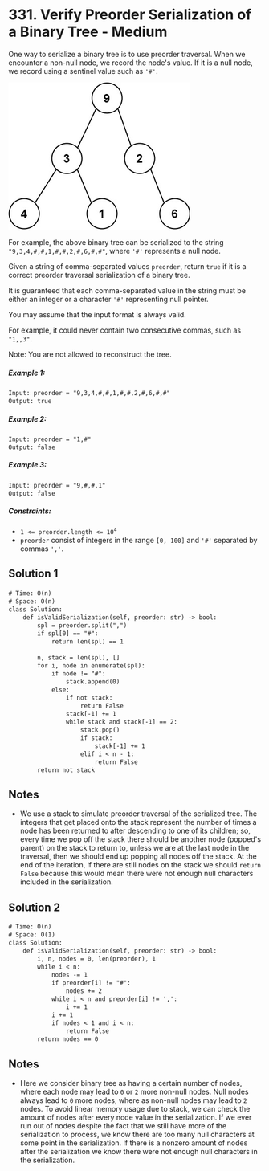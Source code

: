 # 331. Verify Preorder Serialization of a Binary Tree - Medium

One way to serialize a binary tree is to use preorder traversal. When we encounter a non-null node, we record the node's value. If it is a null node, we record using a sentinel value such as `'#'`.

![](../assets/331-tree.jpg)

For example, the above binary tree can be serialized to the string `"9,3,4,#,#,1,#,#,2,#,6,#,#"`, where `'#'` represents a null node.

Given a string of comma-separated values `preorder`, return `true` if it is a correct preorder traversal serialization of a binary tree.

It is guaranteed that each comma-separated value in the string must be either an integer or a character `'#'` representing null pointer.

You may assume that the input format is always valid.

For example, it could never contain two consecutive commas, such as `"1,,3"`.

Note: You are not allowed to reconstruct the tree.

##### Example 1:

```
Input: preorder = "9,3,4,#,#,1,#,#,2,#,6,#,#"
Output: true
```

##### Example 2:

```
Input: preorder = "1,#"
Output: false
```

##### Example 3:

```
Input: preorder = "9,#,#,1"
Output: false
```

##### Constraints:

- <code>1 <= preorder.length <= 10<sup>4</sup></code>
- `preorder` consist of integers in the range `[0, 100]` and `'#'` separated by commas `','`.

## Solution 1

```
# Time: O(n)
# Space: O(n)
class Solution:
    def isValidSerialization(self, preorder: str) -> bool:
        spl = preorder.split(",")
        if spl[0] == "#":
            return len(spl) == 1
        
        n, stack = len(spl), []
        for i, node in enumerate(spl):
            if node != "#":
                stack.append(0)
            else:
                if not stack:
                    return False
                stack[-1] += 1
                while stack and stack[-1] == 2:
                    stack.pop()
                    if stack:
                        stack[-1] += 1
                    elif i < n - 1:
                        return False
        return not stack
```

## Notes
- We use a stack to simulate preorder traversal of the serialized tree. The integers that get placed onto the stack represent the number of times a node has been returned to after descending to one of its children; so, every time we pop off the stack there should be another node (popped's parent) on the stack to return to, unless we are at the last node in the traversal, then we should end up popping all nodes off the stack. At the end of the iteration, if there are still nodes on the stack we should `return False` because this would mean there were not enough null characters included in the serialization.

## Solution 2

```
# Time: O(n)
# Space: O(1)
class Solution:
    def isValidSerialization(self, preorder: str) -> bool:
        i, n, nodes = 0, len(preorder), 1
        while i < n:
            nodes -= 1
            if preorder[i] != "#":
                nodes += 2
            while i < n and preorder[i] != ',':
                i += 1
            i += 1
            if nodes < 1 and i < n:
                return False
        return nodes == 0
```

## Notes
- Here we consider binary tree as having a certain number of nodes, where each node may lead to `0` or `2` more non-null nodes. Null nodes always lead to `0` more nodes, where as non-null nodes may lead to `2` nodes. To avoid linear memory usage due to stack, we can check the amount of nodes after every node value in the serialization. If we ever run out of nodes despite the fact that we still have more of the serialization to process, we know there are too many null characters at some point in the serialization. If there is a nonzero amount of nodes after the serialization we know there were not enough null characters in the serialization.